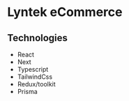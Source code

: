 # Lyntek eCommerce 

## Technologies 
* React
* Next
* Typescript
* TailwindCss
* Redux/toolkit
* Prisma

